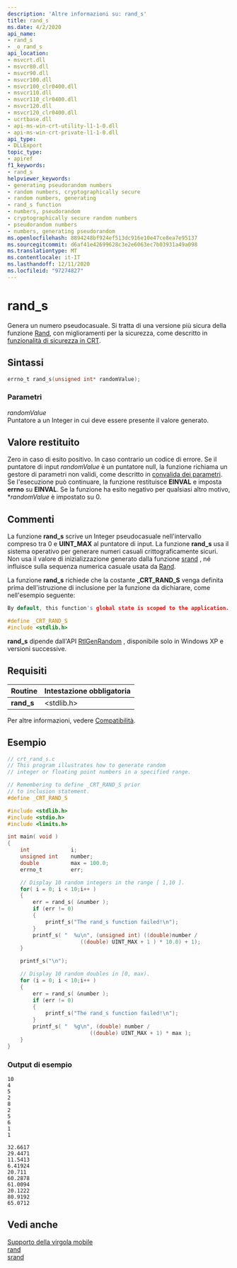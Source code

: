 ```yaml
---
description: 'Altre informazioni su: rand_s'
title: rand_s
ms.date: 4/2/2020
api_name:
- rand_s
- _o_rand_s
api_location:
- msvcrt.dll
- msvcr80.dll
- msvcr90.dll
- msvcr100.dll
- msvcr100_clr0400.dll
- msvcr110.dll
- msvcr110_clr0400.dll
- msvcr120.dll
- msvcr120_clr0400.dll
- ucrtbase.dll
- api-ms-win-crt-utility-l1-1-0.dll
- api-ms-win-crt-private-l1-1-0.dll
api_type:
- DLLExport
topic_type:
- apiref
f1_keywords:
- rand_s
helpviewer_keywords:
- generating pseudorandom numbers
- random numbers, cryptographically secure
- random numbers, generating
- rand_s function
- numbers, pseudorandom
- cryptographically secure random numbers
- pseudorandom numbers
- numbers, generating pseudorandom
ms.openlocfilehash: 8894248bf924ef513dc916e10e47ce8ea7e95137
ms.sourcegitcommit: d6af41e42699628c3e2e6063ec7b03931a49a098
ms.translationtype: MT
ms.contentlocale: it-IT
ms.lasthandoff: 12/11/2020
ms.locfileid: "97274827"
---
```

# <a name="rand_s"></a>rand_s

Genera un numero pseudocasuale. Si tratta di una versione più sicura della funzione [Rand](rand.md), con miglioramenti per la sicurezza, come descritto in [funzionalità di sicurezza in CRT](../../c-runtime-library/security-features-in-the-crt.md).

## <a name="syntax"></a>Sintassi

```C
errno_t rand_s(unsigned int* randomValue);
```

### <a name="parameters"></a>Parametri

*randomValue*<br/>
Puntatore a un Integer in cui deve essere presente il valore generato.

## <a name="return-value"></a>Valore restituito

Zero in caso di esito positivo. In caso contrario un codice di errore. Se il puntatore di input _randomValue_ è un puntatore null, la funzione richiama un gestore di parametri non validi, come descritto in [convalida dei parametri](../../c-runtime-library/parameter-validation.md). Se l'esecuzione può continuare, la funzione restituisce **EINVAL** e imposta **errno** su **EINVAL**. Se la funzione ha esito negativo per qualsiasi altro motivo, *_randomValue_ è impostato su 0.

## <a name="remarks"></a>Commenti

La funzione **rand_s** scrive un Integer pseudocasuale nell'intervallo compreso tra 0 e **UINT_MAX** al puntatore di input. La funzione **rand_s** usa il sistema operativo per generare numeri casuali crittograficamente sicuri. Non usa il valore di inizializzazione generato dalla funzione [srand](srand.md) , né influisce sulla sequenza numerica casuale usata da [Rand](rand.md).

La funzione **rand_s** richiede che la costante **_CRT_RAND_S** venga definita prima dell'istruzione di inclusione per la funzione da dichiarare, come nell'esempio seguente:

```C
By default, this function's global state is scoped to the application. To change this, see [Global state in the CRT](../global-state.md).

#define _CRT_RAND_S
#include <stdlib.h>
```

**rand_s** dipende dall'API [RtlGenRandom](/windows/win32/api/ntsecapi/nf-ntsecapi-rtlgenrandom) , disponibile solo in Windows XP e versioni successive.

## <a name="requirements"></a>Requisiti

|Routine|Intestazione obbligatoria|
|-------------|---------------------|
|**rand_s**|\<stdlib.h>|

Per altre informazioni, vedere [Compatibilità](../../c-runtime-library/compatibility.md).

## <a name="example"></a>Esempio

```C
// crt_rand_s.c
// This program illustrates how to generate random
// integer or floating point numbers in a specified range.

// Remembering to define _CRT_RAND_S prior
// to inclusion statement.
#define _CRT_RAND_S

#include <stdlib.h>
#include <stdio.h>
#include <limits.h>

int main( void )
{
    int             i;
    unsigned int    number;
    double          max = 100.0;
    errno_t         err;

    // Display 10 random integers in the range [ 1,10 ].
    for( i = 0; i < 10;i++ )
    {
        err = rand_s( &number );
        if (err != 0)
        {
            printf_s("The rand_s function failed!\n");
        }
        printf_s( "  %u\n", (unsigned int) ((double)number /
                       ((double) UINT_MAX + 1 ) * 10.0) + 1);
    }

    printf_s("\n");

    // Display 10 random doubles in [0, max).
    for (i = 0; i < 10;i++ )
    {
        err = rand_s( &number );
        if (err != 0)
        {
            printf_s("The rand_s function failed!\n");
        }
        printf_s( "  %g\n", (double) number /
                          ((double) UINT_MAX + 1) * max );
    }
}
```

### <a name="sample-output"></a>Output di esempio

```Output
10
4
5
2
8
2
5
6
1
1

32.6617
29.4471
11.5413
6.41924
20.711
60.2878
61.0094
20.1222
80.9192
65.0712
```

## <a name="see-also"></a>Vedi anche

[Supporto della virgola mobile](../../c-runtime-library/floating-point-support.md)<br/>
[rand](rand.md)<br/>
[srand](srand.md)<br/>

